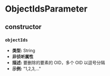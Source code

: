 # ObjectIdsParameter

## constructor

### `objectIds`

- **类型:** String
- **非侦听属性**
- **描述:** 要删除的要素的 OID，多个 OID 以逗号分隔
- **示例:** "1,2,3,..."
